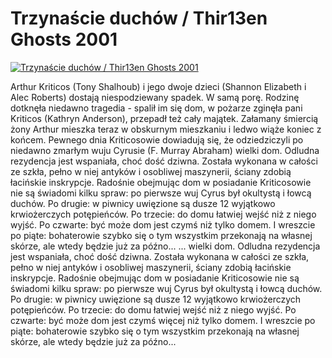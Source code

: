 Trzynaście duchów / Thir13en Ghosts 2001 
=============
[![Trzynaście duchów / Thir13en Ghosts 2001 ](http://vidos.pl/images/player.gif)](http://vidos.pl/trzynascie-duchow-thir13en-ghosts-2001)

 Arthur Kriticos (Tony Shalhoub) i jego dwoje dzieci (Shannon Elizabeth i Alec Roberts) dostają niespodziewany spadek. W samą porę. Rodzinę dotknęła niedawno tragedia - spalił im się dom, w pożarze zginęła pani Kriticos (Kathryn Anderson), przepadł też cały majątek. Załamany śmiercią żony Arthur mieszka teraz w obskurnym mieszkaniu i ledwo wiąże koniec z końcem. Pewnego dnia Kriticosowie dowiadują się, że odziedziczyli po niedawno zmarłym wuju Cyrusie (F. Murray Abraham) wielki dom. Odludna rezydencja jest wspaniała, choć dość dziwna. Została wykonana w całości ze szkła, pełno w niej antyków i osobliwej maszynerii, ściany zdobią łacińskie inskrypcje. Radośnie obejmując dom w posiadanie Kriticosowie nie są świadomi kilku spraw: po pierwsze wuj Cyrus był okultystą i łowcą duchów. Po drugie: w piwnicy uwięzione są dusze 12 wyjątkowo krwiożerczych potępieńców. Po trzecie: do domu łatwiej wejść niż z niego wyjść. Po czwarte: być może dom jest czymś  niż tylko domem. I wreszcie po piąte: bohaterowie szybko się o tym wszystkim przekonają na własnej skórze, ale wtedy będzie już za późno...   ... wielki dom. Odludna rezydencja jest wspaniała, choć dość dziwna. Została wykonana w całości ze szkła, pełno w niej antyków i osobliwej maszynerii, ściany zdobią łacińskie inskrypcje. Radośnie obejmując dom w posiadanie Kriticosowie nie są świadomi kilku spraw: po pierwsze wuj Cyrus był okultystą i łowcą duchów. Po drugie: w piwnicy uwięzione są dusze 12 wyjątkowo krwiożerczych potępieńców. Po trzecie: do domu łatwiej wejść niż z niego wyjść. Po czwarte: być może dom jest czymś więcej niż tylko domem. I wreszcie po piąte: bohaterowie szybko się o tym wszystkim przekonają na własnej skórze, ale wtedy będzie już za późno...
